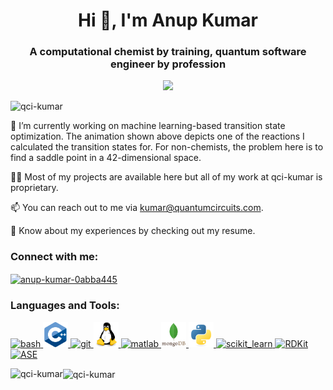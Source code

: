 <h1 align="center">Hi 👋, I'm Anup Kumar</h1> <h3 align="center">A computational chemist by training, quantum software engineer by profession</h3> <div align="center"> <img src="https://github.com/kumaranu/kumaranu/assets/17169648/ddd19add-77ac-45f9-af6e-4988ee69a001" width="300"> </div> <p align="left"> <img src="https://komarev.com/ghpvc/?username=qci-kumar&label=Profile%20views&color=0e75b6&style=flat" alt="qci-kumar" /> </p>
🔭 I’m currently working on machine learning-based transition state optimization. The animation shown above depicts one of the reactions I calculated the transition states for. For non-chemists, the problem here is to find a saddle point in a 42-dimensional space.

👨‍💻 Most of my projects are available here but all of my work at qci-kumar is proprietary.

📫 You can reach out to me via kumar@quantumcircuits.com.

📄 Know about my experiences by checking out my resume.

<h3 align="left">Connect with me:</h3> <p align="left"> <a href="https://linkedin.com/in/anup-kumar-0abba445" target="blank"><img align="center" src="https://raw.githubusercontent.com/rahuldkjain/github-profile-readme-generator/master/src/images/icons/Social/linked-in-alt.svg" alt="anup-kumar-0abba445" height="30" width="40" /></a> </p> <h3 align="left">Languages and Tools:</h3> <p align="left"> <a href="https://www.gnu.org/software/bash/" target="_blank" rel="noreferrer"> <img src="https://www.vectorlogo.zone/logos/gnu_bash/gnu_bash-icon.svg" alt="bash" width="40" height="40"/> </a> <a href="https://www.w3schools.com/cpp/" target="_blank" rel="noreferrer"> <img src="https://raw.githubusercontent.com/devicons/devicon/master/icons/cplusplus/cplusplus-original.svg" alt="cplusplus" width="40" height="40"/> </a> <a href="https://git-scm.com/" target="_blank" rel="noreferrer"> <img src="https://www.vectorlogo.zone/logos/git-scm/git-scm-icon.svg" alt="git" width="40" height="40"/> </a> <a href="https://www.linux.org/" target="_blank" rel="noreferrer"> <img src="https://raw.githubusercontent.com/devicons/devicon/master/icons/linux/linux-original.svg" alt="linux" width="40" height="40"/> </a> <a href="https://www.mathworks.com/" target="_blank" rel="noreferrer"> <img src="https://upload.wikimedia.org/wikipedia/commons/2/21/Matlab_Logo.png" alt="matlab" width="40" height="40"/> </a> <a href="https://www.mongodb.com/" target="_blank" rel="noreferrer"> <img src="https://raw.githubusercontent.com/devicons/devicon/master/icons/mongodb/mongodb-original-wordmark.svg" alt="mongodb" width="40" height="40"/> </a> <a href="https://www.python.org" target="_blank" rel="noreferrer"> <img src="https://raw.githubusercontent.com/devicons/devicon/master/icons/python/python-original.svg" alt="python" width="40" height="40"/> </a> <a href="https://scikit-learn.org/" target="_blank" rel="noreferrer"> <img src="https://upload.wikimedia.org/wikipedia/commons/0/05/Scikit_learn_logo_small.svg" alt="scikit_learn" width="40" height="40"/> </a> <a href="https://www.rdkit.org/" target="_blank" rel="noreferrer"> <img src="https://avatars.githubusercontent.com/u/2018047?s=280&v=4" alt="RDKit" width="40" height="40"/> </a> <a href="https://wiki.fysik.dtu.dk/ase/" target="_blank" rel="noreferrer"> <img src="https://gitlab.com/uploads/-/system/project/avatar/470007/ase256.png?width=48" alt="ASE" width="40" height="40"/> </a> </p> <p><img align="left" src="https://github-readme-stats.vercel.app/api/top-langs?username=qci-kumar&show_icons=true&locale=en&layout=compact" alt="qci-kumar" /></p> <p><img align="center" src="https://github-readme-streak-stats.herokuapp.com/?user=qci-kumar&" alt="qci-kumar" /></p>
